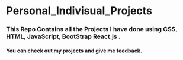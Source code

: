 # Personal_Indivisual_Projects
### This Repo Contains all the Projects I have done using CSS, HTML, JavaScript, BootStrap React.js .
#### You can check out my projects and give me feedback.
